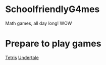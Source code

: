# SchoolfriendlyG4mes
Math games, all day long! WOW
<!DOCTYPE html>
<html>
<body>
  
<h1>Prepare to play games</h1>
  <html>
  <body>
 
 <html>
 <body>
   
 <a href="https://www.echalk.co.uk/amusements/Games/Tetrominoes/tetrominoes.html">Tetris</a>
 <a href="https://sites.google.com/view/harmony-school-of-innovation/undertale">Undertale</a>
